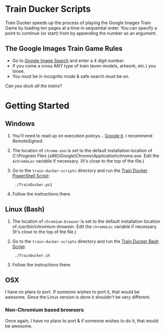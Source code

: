 # Train Ducker Scripts
Train Ducker speeds up the process of playing the Google Images Train Game by loading ten pages at a time in sequential order. You can specify a point to continue (or start) from by appending the number as an argument.

## The Google Images Train Game Rules
- Go to [Google Image Search](https://www.google.com/search?tbm=isch&safe=strict "Open in incognito mode!") and enter a 4 digit number.
- If you come a cross ANY type of train (even models, artwork, etc.) you loose.
- You must be in incognito mode & safe search must be on.

_Can you duck all the trains_?

# Getting Started
## Windows
1. You'll need to read up on execution policys... [Google it](http://lmgtfy.com/?q=set-executionpolicy "set-executionpolicy"). I recommend _RemoteSigned_.
1. The location of `chrome.exe` is set to the default installation location of _C:\Program Files (x86)\Google\Chrome\Application\chrome.exe_. Edit the `$chromeLoc` variable if necessary. (It's close to the top of the file.)
1. Go to the `train-ducker-scripts` directory and run the [Train Ducker PowerShell Script](https://github.com/matthewcordaro/train-ducker-scripts/blob/master/TrainDucker.ps1 "Train Ducker"):

        ./TrainDucker.ps1
        
1. Follow the instructions there.
    
## Linux (Bash)
1. The location of `chromium-browser` is set to the default installation location of _/usr/bin/chromium-browser_. Edit the `chromeLoc` variable if necessary. (It's close to the top of the file.)
1. Go to the `train-ducker-scripts` directory and run the [Train Ducker Bash Script](https://github.com/matthewcordaro/train-ducker-scripts/blob/master/TrainDucker.sh "Train Ducker"):

        ./TrainDucker.sh
        
1. Follow the instructions there.

## OSX
I have no plans to port.  If someone wishes to port it, that would be awesome. Since the Linux version is done it shouldn't be very different.

### Non-Chromium based browsers
Once again, I have no plans to port & if someone wishes to do it, that would be awesome.
